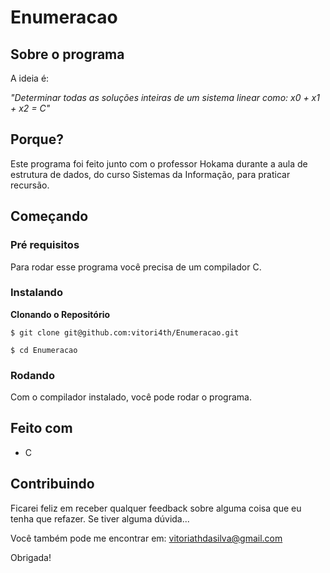 # Enumeracao

## Sobre o programa

A ideia é:

_"Determinar todas as soluções inteiras de
um sistema linear como:
x0 + x1 + x2 = C"_

## Porque?

Este programa foi feito junto com o professor Hokama durante a aula de estrutura de dados, do curso Sistemas da Informação, para praticar recursão. 

## Começando

### Pré requisitos

Para rodar esse programa você precisa de um compilador C.

### Instalando

**Clonando o Repositório**

```
$ git clone git@github.com:vitori4th/Enumeracao.git

$ cd Enumeracao
```

### Rodando

Com o compilador instalado, você pode rodar o programa.

## Feito com

- C

## Contribuindo

Ficarei feliz em receber qualquer feedback sobre alguma coisa que eu tenha que refazer. Se tiver alguma dúvida...

Você também pode me encontrar em: vitoriathdasilva@gmail.com

Obrigada!
